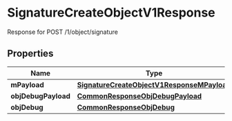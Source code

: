 

# SignatureCreateObjectV1Response

Response for POST /1/object/signature

## Properties

| Name | Type | Description | Notes |
|------------ | ------------- | ------------- | -------------|
|**mPayload** | [**SignatureCreateObjectV1ResponseMPayload**](SignatureCreateObjectV1ResponseMPayload.md) |  |  |
|**objDebugPayload** | [**CommonResponseObjDebugPayload**](CommonResponseObjDebugPayload.md) |  |  [optional] |
|**objDebug** | [**CommonResponseObjDebug**](CommonResponseObjDebug.md) |  |  [optional] |



